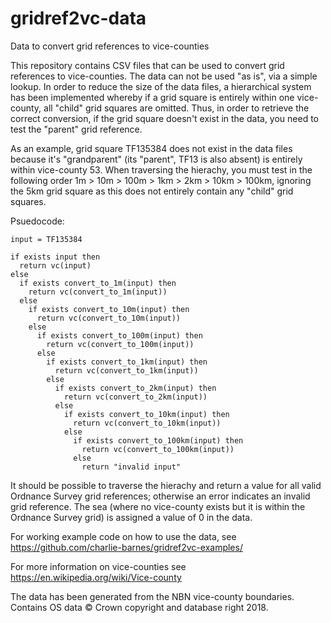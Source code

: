 # gridref2vc-data
Data to convert grid references to vice-counties

This repository contains CSV files that can be used to convert grid references to vice-counties. The data can not be used "as is", via a simple lookup. In order to reduce the size of the data files, a hierarchical system has been implemented whereby if a grid square is entirely within one vice-county, all "child" grid squares are omitted. Thus, in order to retrieve the correct conversion, if the grid square doesn't exist in the data, you need to test the "parent" grid reference.

As an example, grid square TF135384 does not exist in the data files because it's "grandparent" (its "parent", TF13 is also absent) is entirely within vice-county 53. When traversing the hierachy, you must test in the following order 1m > 10m > 100m > 1km > 2km > 10km > 100km, ignoring the 5km grid square as this does not entirely contain any "child" grid squares.

Psuedocode:
```
input = TF135384

if exists input then
  return vc(input)
else
  if exists convert_to_1m(input) then
    return vc(convert_to_1m(input))
  else
    if exists convert_to_10m(input) then
      return vc(convert_to_10m(input))
    else
      if exists convert_to_100m(input) then
        return vc(convert_to_100m(input))
      else
        if exists convert_to_1km(input) then
          return vc(convert_to_1km(input))
        else
          if exists convert_to_2km(input) then
            return vc(convert_to_2km(input))
          else
            if exists convert_to_10km(input) then
              return vc(convert_to_10km(input))
            else
              if exists convert_to_100km(input) then
                return vc(convert_to_100km(input))
              else
                return "invalid input"
```
It should be possible to traverse the hierachy and return a value for all valid Ordnance Survey grid references; otherwise an error indicates an invalid grid reference. The sea (where no vice-county exists but it is within the Ordnance Survey grid) is assigned a value of 0 in the data.

For working example code on how to use the data, see https://github.com/charlie-barnes/gridref2vc-examples/

For more information on vice-counties see https://en.wikipedia.org/wiki/Vice-county

The data has been generated from the NBN vice-county boundaries. Contains OS data © Crown copyright and database right 2018.
